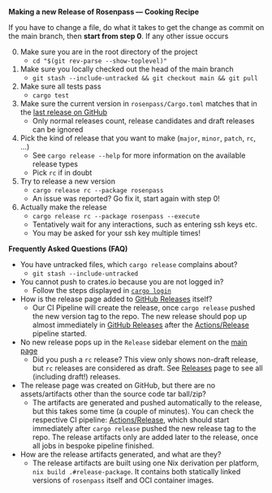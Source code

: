 **Making a new Release of Rosenpass — Cooking Recipe**

If you have to change a file, do what it takes to get the change as commit on the main branch, then **start from step 0**.
If any other issue occurs

0. Make sure you are in the root directory of the project
    - `cd "$(git rev-parse --show-toplevel)"`
1. Make sure you locally checked out the head of the main branch
    - `git stash --include-untracked && git checkout main && git pull`
2. Make sure all tests pass
    - `cargo test`
3. Make sure the current version in `rosenpass/Cargo.toml` matches that in the [last release on GitHub](https://github.com/rosenpass/rosenpass/releases)
    - Only normal releases count, release candidates and draft releases can be ignored
4. Pick the kind of release that you want to make (`major`, `minor`, `patch`, `rc`, ...)
    - See `cargo release --help` for more information on the available release types
    - Pick `rc` if in doubt
5. Try to release a new version
    - `cargo release rc --package rosenpass`
    - An issue was reported? Go fix it, start again with step 0!
6. Actually make the release
    - `cargo release rc --package rosenpass --execute`
    - Tentatively wait for any interactions, such as entering ssh keys etc.
    - You may be asked for your ssh key multiple times!

**Frequently Asked Questions (FAQ)**

- You have untracked files, which `cargo release` complains about?
    - `git stash --include-untracked`
- You cannot push to crates.io because you are not logged in?
    - Follow the steps displayed in [`cargo login`](https://doc.rust-lang.org/cargo/commands/cargo-login.html)
- How is the release page added to [GitHub Releases](https://github.com/rosenpass/rosenpass/releases) itself?
    - Our CI Pipeline will create the release, once `cargo release` pushed the new version tag to the repo. The new release should pop up almost immediately in [GitHub Releases](https://github.com/rosenpass/rosenpass/releases) after the [Actions/Release](https://github.com/rosenpass/rosenpass/actions/workflows/release.yaml) pipeline started.
- No new release pops up in the `Release` sidebar element on the [main page](https://github.com/rosenpass/rosenpass)
    - Did you push a `rc` release? This view only shows non-draft release, but `rc` releases are considered as draft. See [Releases](https://github.com/rosenpass/rosenpass/releases) page to see all (including draft!) releases.
- The release page was created on GitHub, but there are no assets/artifacts other than the source code tar ball/zip?
    - The artifacts are generated and pushed automatically to the release, but this takes some time (a couple of minutes). You can check the respective CI pipeline: [Actions/Release](https://github.com/rosenpass/rosenpass/actions/workflows/release.yaml), which should start immediately after `cargo release` pushed the new release tag to the repo. The release artifacts only are added later to the release, once all jobs in bespoke pipeline finished.
- How are the release artifacts generated, and what are they?
    - The release artifacts are built using one Nix derivation per platform, `nix build .#release-package`. It contains both statically linked versions of `rosenpass` itself and OCI container images.